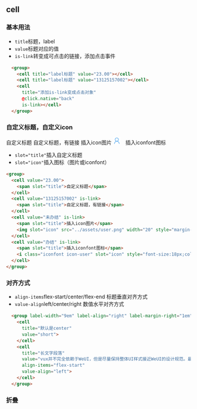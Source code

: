 ## cell
### 基本用法
<group>
  <cell title="label标题" value="23.00"></cell>
  <cell title="label标题" value="13125157002"></cell>
  <cell title="添加is-link变成点击对象" @click.native="back" is-link></cell>
</group>
<ul class="description">
  <li><code>title</code>标题，label</li>
  <li><code>value</code>标题对应的值</li>
  <li><code>is-link</code>转变成可点击的链接，添加点击事件</li> 
</ul>

```html
  <group>
    <cell title="label标题" value="23.00"></cell>
    <cell title="label标题" value="13125157002"></cell>
    <cell
      title="添加is-link变成点击对象" 
      @click.native="back"
      is-link></cell>
  </group>
```

### 自定义标题，自定义icon
<group>
  <cell value="23.00">
    <span slot="title">自定义标题</span>
  </cell>
  <cell value="13125157002" is-link>
    <span slot="title">自定义标题，有链接</span>
  </cell>
  <cell value="未办结" is-link>
    <span slot="title">插入icon图片</span>
    <img slot="icon" src="../assets/user.png" width="20" style="margin-right:10px;"/>
  </cell>
  <cell value="办结" is-link>
    <span slot="title">插入iconfont图标</span>
    <i class="iconfont icon-user" slot="icon" style="font-size:18px;color:#999;margin-right:10px;"></i>
  </cell>
</group>
<ul class="description">
  <li><code>slot="title"</code>插入自定义标题</li>
  <li><code>slot="icon"</code>插入图标（图片或iconfont）</li>
</ul>

```html
<group>
  <cell value="23.00">
    <span slot="title">自定义标题</span>
  </cell>
  <cell value="13125157002" is-link>
    <span slot="title">自定义标题，有链接</span>
  </cell>
  <cell value="未办结" is-link>
    <span slot="title">插入icon图片</span>
    <img slot="icon" src="../assets/user.png" width="20" style="margin-right:10px;"/>
  </cell>
  <cell value="办结" is-link>
    <span slot="title">插入iconfont图标</span>
    <i class="iconfont icon-user" slot="icon" style="font-size:18px;color:#999;margin-right:10px;"></i>
  </cell>
</group>
```

### 对齐方式
<group label-width="9em" label-align="right" label-margin-right="1em">
  <cell title="默认是center" value="short"></cell>
  </cell>
  <cell title="长文字段落" value="vux并不完全依赖于WeUI，但是尽量保持整体UI样式接近WeUI的设计规范。最初目标是创建一个易用，实用，美观的移动端UI组件库。" align-items="flex-start" value-align="left">
  </cell>
</group>
<ul class="description">
  <li><code>align-items</code>flex-start/center/flex-end 标题垂直对齐方式</li>
  <li><code>value-align</code>left/center/right 数值水平对齐方式</li>
</ul>

```html
  <group label-width="9em" label-align="right" label-margin-right="1em">
    <cell
      title="默认是center"
      value="short">
    </cell>
    <cell
      title="长文字段落"
      value="vux并不完全依赖于WeUI，但是尽量保持整体UI样式接近WeUI的设计规范。最初目标是创建一个易用，实用，美观的移动端UI组件库。"
      align-items="flex-start"
      value-align="left">
    </cell>
  </group>
```

### 折叠
<group>
  <cell title="标题一" is-link @click.native="show = !show"></cell>
  <template v-if="show">
    <cell title="副标题一" is-link></cell>
    <cell title="副标题二" is-link></cell>
    <cell title="副标题三" is-link></cell>
  </template>
  <cell title="标题二" is-link></cell>
  <cell title="标题三" is-link></cell>
</group>

